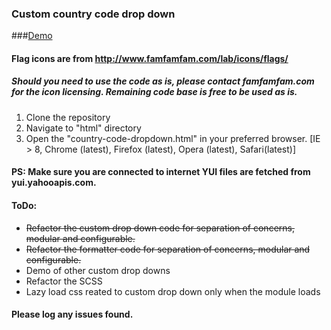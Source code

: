 ### Custom country code drop down

###[Demo](http://sarbbottam.github.io/country-code-dropdown/html/country-code-dropdown.html "Custom country code drop down")

#### Flag icons are from http://www.famfamfam.com/lab/icons/flags/
##### Should you need to use the code as is, please contact famfamfam.com for the icon licensing. Remaining code base is free to be used as is.

1. Clone the repository
2. Navigate to "html" directory
3. Open the "country-code-dropdown.html" in your preferred browser.
[IE > 8, Chrome (latest), Firefox (latest), Opera (latest), Safari(latest)]

#### PS: Make sure you are connected to internet YUI files are fetched from yui.yahooapis.com.

#### ToDo:
* <del> Refactor the custom drop down code for separation of concerns, modular and configurable. </del>
* <del> Refactor the formatter code for separation of concerns, modular and configurable. </del>
* Demo of other custom drop downs
* Refactor the SCSS
* Lazy load css reated to custom drop down only when the module loads

#### Please log any issues found.
